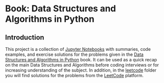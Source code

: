 # Book: Data Structures and Algorithms in Python

## Introduction
This project is a collection of [Jupyter Notebooks](https://jupyter.org/) with summaries, code examples, and exercise solutions for the problems given in the [Data Structures and Algorithms in Python](https://www.amazon.com/Structures-Algorithms-Python-Michael-Goodrich/dp/1118290275/ref=sr_1_9?keywords=data+structures+and+algorithms&qid=1639038655&sr=8-9) book. It can be used as a quick recap on the main Data Structures and Algorithms before coding interviews or for increasing understanding of the subject.
In addition, in the [leetcode]() folder you will find solutions for the problems from the [LeetCode](https://leetcode.com/) platform.  


## 